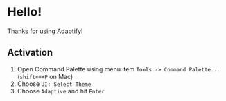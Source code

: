 # Hello!
Thanks for using Adaptify!

## Activation
1. Open Command Palette using menu item `Tools -> Command Palette...` (`shift+⌘+P` on Mac)
2. Choose `UI: Select Theme`
3. Choose `Adaptive` and hit `Enter`